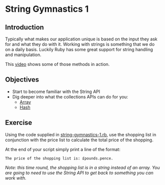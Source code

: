 # String Gymnastics 1


## Introduction

Typically what makes our application unique is based on the input they ask for and what they do with it. Working with strings is something that we do on a daily basis. Luckily Ruby has some great support for string handling and manipulation.

This [video](http://www.pluralsight.com/training/player?author=alex-korban&name=ruby-fundamentals-module4&mode=live&clip=4&course=ruby-fundamentals) shows some of those methods in action.


## Objectives

* Start to become familiar with the String API
* Dig deeper into what the collections APIs can do for you:
    * [Array](http://ruby-doc.org/core-2.1.6/Array.html)
    * [Hash](http://ruby-doc.org/core-2.1.6/Hash.html)


## Exercise

Using the code supplied in [string-gymnastics-1.rb](string-gymnastics-1.rb), use the shopping list in conjunction with the price list to calculate the total price of the shopping.

At the end of your script simply print a line of the format:

```
The price of the shopping list is: £pounds.pence.
```

_Note: this time round, the shopping list is in a string instead of an array. You are going to need to use the String API to get back to something you can work with._
